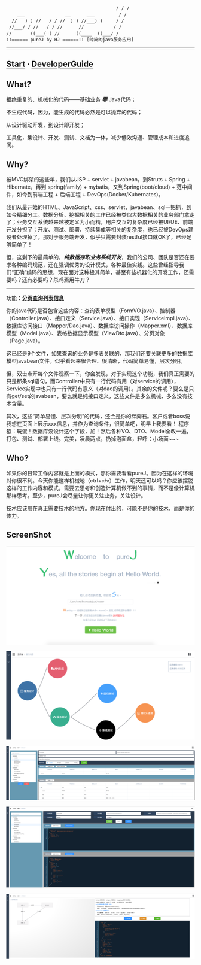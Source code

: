 
```tex
                                         / / /
    ___               __      ___         / /
  //   ) ) //   / / //  ) ) //___) )     / /
 //___/ / //   / / //      //           / /
//       ((___( ( //      ((____  ((___/ /
::====== pureJ by HJ ======:: [纯简的java服务应用]
```

----



## [Start](doc/start/GetStarted.md) · [DeveloperGuide](doc/developers/DeveloperGuide.md)



## What?

拒绝重复的、机械化的代码——基础业务 ***零***  Java代码；

不生成代码，因为，能生成的代码必然是可以抛弃的代码；

从设计驱动开发，到设计即开发；

工具化，集设计、开发、测试、文档为一体，减少低效沟通、管理成本和进度追问。

## Why?

被MVC绑架的这些年，我们从JSP + servlet + javabean，到Struts + Spring + Hibernate，再到 spring(family) + mybatis，又到Spring(boot/cloud)  + 范中间件，如今到前端工程 + 后端工程 + DevOps(Docker/Kubernates)。

我们从最开始的HTML、JavaScript、css、servlet、javabean、sql一把抓，到如今精细分工。数据分析、挖掘相关的工作已经被类似大数据相关的业务部门拿走了；业务交互系统越来越被定义为小而精，用户交互的复杂度已经被UI/UE、前端开发分担了；开发、测试、部署、持续集成等相关的复杂度，也已经被DevOps建设者处理掉了。那对于服务端开发，似乎只需要封装restful接口就OK了，已经足够简单了！

但，这剩下的最简单的，***纯数据存取业务系统开发***，我们的公司、团队是否还在要求各种编码规范，还在强调优秀的设计模式，各种最佳实践。这些曾经指导我们“正确”编码的思想，现在面对这种极其简单，甚至有些机器化的开发工作，还需要吗？还有必要吗？杀鸡焉用牛刀？

----

功能：**<u>分页查询列表信息</u>**

你的java代码是否包含这些内容：查询表单模型（FormVO.java）、控制器（Controller.java）、接口定义（Service.java）、接口实现（ServiceImpl.java）、数据库访问接口（Mapper/Dao.java）、数据库访问操作（Mapper.xml）、数据库模型（Model.java）、表格数据显示模型（ViewDto.java）、分页对象（Page.java）。

这已经是9个文件，如果查询的业务是多表关联的，那我们还要关联更多的数据库模型javabean文件。似乎看起来很合理、很清晰，代码简单易懂，层次分明。

但，双击点开每个文件观察一下，你会发现，对于实现这个功能，我们真正需要的只是那条sql语句，而Controller中只有一行代码有用（对service的调用），Service实现中也只有一行代码有意义（对dao的调用）。其余的文件呢？要么是只有get/set的javabean，要么就是纯接口定义，这些文件是多么机械、多么没有技术含量。

其次，这些“简单易懂、层次分明”的代码，还会是你的绊脚石。客户或者boss说我想在页面上展示xxx信息，并作为查询条件，很简单吧，明早上我要看！  程序猿：玩蛋！数据库没设计这个字段，加！然后各种VO、DTO、Model全改一遍，打包、测试、部署上线。完美，凌晨两点，扔掉泡面盒，轻呼：小场面~~~

## Who?

如果你的日常工作内容就是上面的模式，那你需要看看pureJ。因为在这样的环境对你很不利。今天你能这样机械地（ctrl+c/v）工作，明天还可以吗？你应该摆脱这样的工作内容和模式，需要去思考和创造计算机做不到的事情，而不是像计算机那样思考。至少，pureJ会尽量让你更关注业务，关注设计。

技术应该用在真正需要技术的地方。你现在付出的，可能不是你的技术，而是你的体力。

## ScreenShot

![screen-1](doc/screenshot/screen-1.png)

![screen-2](doc/screenshot/screen-2.png)

![screen-3](doc/screenshot/screen-3.png)

![screen-4](doc/screenshot/screen-4.png)

![screen-5](doc/screenshot/screen-5.png)

